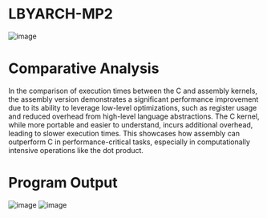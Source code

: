 # LBYARCH-MP2

![image](https://github.com/user-attachments/assets/bc2469f6-4e7b-418c-9712-bc25ad18805c)

# Comparative Analysis 

In the comparison of execution times between the C and assembly kernels, the assembly version demonstrates a significant performance improvement due to its ability to leverage low-level optimizations, such as register usage and reduced overhead from high-level language abstractions. The C kernel, while more portable and easier to understand, incurs additional overhead, leading to slower execution times. This showcases how assembly can outperform C in performance-critical tasks, especially in computationally intensive operations like the dot product.

# Program Output

![image](https://github.com/user-attachments/assets/9a15bbe1-04e2-4a76-92b2-e5e21d9feb5a)
![image](https://github.com/user-attachments/assets/323340a4-6270-408e-ab6e-9348dd3fbf34)

